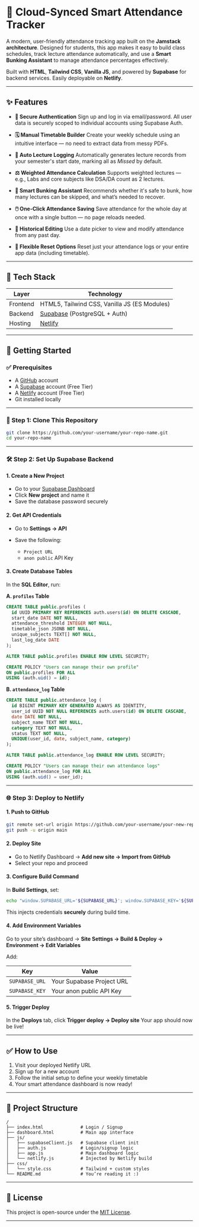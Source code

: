 # 🚀 Cloud-Synced Smart Attendance Tracker

A modern, user-friendly attendance tracking app built on the **Jamstack architecture**. Designed for students, this app makes it easy to build class schedules, track lecture attendance automatically, and use a **Smart Bunking Assistant** to manage attendance percentages effectively.

Built with **HTML**, **Tailwind CSS**, **Vanilla JS**, and powered by **Supabase** for backend services. Easily deployable on **Netlify**.

---

## ✨ Features

* **🔐 Secure Authentication**
  Sign up and log in via email/password. All user data is securely scoped to individual accounts using Supabase Auth.

* **🗓️ Manual Timetable Builder**
  Create your weekly schedule using an intuitive interface — no need to extract data from messy PDFs.

* **📅 Auto Lecture Logging**
  Automatically generates lecture records from your semester's start date, marking all as *Missed* by default.

* **⚖️ Weighted Attendance Calculation**
  Supports weighted lectures — e.g., Labs and core subjects like DSA/DA count as 2 lectures.

* **🧠 Smart Bunking Assistant**
  Recommends whether it's safe to bunk, how many lectures can be skipped, and what’s needed to recover.

* **🖱️ One-Click Attendance Saving**
  Save attendance for the whole day at once with a single button — no page reloads needed.

* **📆 Historical Editing**
  Use a date picker to view and modify attendance from any past day.

* **🧹 Flexible Reset Options**
  Reset just your attendance logs or your entire app data (including timetable).

---

## 🧰 Tech Stack

| Layer    | Technology                                           |
| -------- | ---------------------------------------------------- |
| Frontend | HTML5, Tailwind CSS, Vanilla JS (ES Modules)         |
| Backend  | [Supabase](https://supabase.com) (PostgreSQL + Auth) |
| Hosting  | [Netlify](https://www.netlify.com)                   |

---

## 🚀 Getting Started

### ✅ Prerequisites

* A [GitHub](https://github.com) account
* A [Supabase](https://supabase.com) account (Free Tier)
* A [Netlify](https://netlify.com) account (Free Tier)
* Git installed locally

---

### 🧾 Step 1: Clone This Repository

```bash
git clone https://github.com/your-username/your-repo-name.git
cd your-repo-name
```

---

### 🛠️ Step 2: Set Up Supabase Backend

#### 1. Create a New Project

* Go to your [Supabase Dashboard](https://app.supabase.com/)
* Click **New project** and name it
* Save the database password securely

#### 2. Get API Credentials

* Go to **Settings → API**
* Save the following:

  * `Project URL`
  * `anon public` API Key

#### 3. Create Database Tables

In the **SQL Editor**, run:

**A. `profiles` Table**

```sql
CREATE TABLE public.profiles (
  id UUID PRIMARY KEY REFERENCES auth.users(id) ON DELETE CASCADE,
  start_date DATE NOT NULL,
  attendance_threshold INTEGER NOT NULL,
  timetable_json JSONB NOT NULL,
  unique_subjects TEXT[] NOT NULL,
  last_log_date DATE
);

ALTER TABLE public.profiles ENABLE ROW LEVEL SECURITY;

CREATE POLICY "Users can manage their own profile" 
ON public.profiles FOR ALL 
USING (auth.uid() = id);
```

**B. `attendance_log` Table**

```sql
CREATE TABLE public.attendance_log (
  id BIGINT PRIMARY KEY GENERATED ALWAYS AS IDENTITY,
  user_id UUID NOT NULL REFERENCES auth.users(id) ON DELETE CASCADE,
  date DATE NOT NULL,
  subject_name TEXT NOT NULL,
  category TEXT NOT NULL,
  status TEXT NOT NULL,
  UNIQUE(user_id, date, subject_name, category)
);

ALTER TABLE public.attendance_log ENABLE ROW LEVEL SECURITY;

CREATE POLICY "Users can manage their own attendance logs" 
ON public.attendance_log FOR ALL 
USING (auth.uid() = user_id);
```

---

### 🌐 Step 3: Deploy to Netlify

#### 1. Push to GitHub

```bash
git remote set-url origin https://github.com/your-username/your-new-repo.git
git push -u origin main
```

#### 2. Deploy Site

* Go to Netlify Dashboard → **Add new site → Import from GitHub**
* Select your repo and proceed

#### 3. Configure Build Command

In **Build Settings**, set:

```bash
echo "window.SUPABASE_URL='${SUPABASE_URL}'; window.SUPABASE_KEY='${SUPABASE_KEY}';" > js/netlify.js
```

This injects credentials **securely** during build time.

#### 4. Add Environment Variables

Go to your site’s dashboard → **Site Settings → Build & Deploy → Environment → Edit Variables**

Add:

| Key            | Value                     |
| -------------- | ------------------------- |
| `SUPABASE_URL` | Your Supabase Project URL |
| `SUPABASE_KEY` | Your anon public API Key  |

#### 5. Trigger Deploy

In the **Deploys** tab, click **Trigger deploy → Deploy site**
Your app should now be live!

---

## ✅ How to Use

1. Visit your deployed Netlify URL
2. Sign up for a new account
3. Follow the initial setup to define your weekly timetable
4. Your smart attendance dashboard is now ready!

---

## 📁 Project Structure

```
/
├── index.html              # Login / Signup
├── dashboard.html          # Main app interface
├── js/
│   ├── supabaseClient.js   # Supabase client init
│   ├── auth.js             # Login/signup logic
│   ├── app.js              # Main dashboard logic
│   └── netlify.js          # Injected by Netlify build
├── css/
│   └── style.css           # Tailwind + custom styles
└── README.md               # You’re reading it :)
```

---

## 📄 License

This project is open-source under the [MIT License](LICENSE).

---


